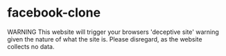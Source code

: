 # facebook-clone
WARNING
This website will trigger your browsers 'deceptive site' warning given the nature of what the site is. Please disregard, as the website collects no data.
